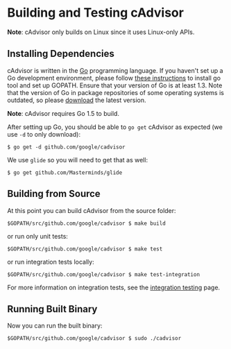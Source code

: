 # Building and Testing cAdvisor

**Note**: cAdvisor only builds on Linux since it uses Linux-only APIs.

## Installing Dependencies

cAdvisor is written in the [Go](http://golang.org) programming language. If you haven't set up a Go development environment, please follow [these instructions](http://golang.org/doc/code.html) to install go tool and set up GOPATH. Ensure that your version of Go is at least 1.3. Note that the version of Go in package repositories of some operating systems is outdated, so please [download](https://golang.org/dl/) the latest version.

**Note**: cAdvisor requires Go 1.5 to build.

After setting up Go, you should be able to `go get` cAdvisor as expected (we use `-d` to only download):

```
$ go get -d github.com/google/cadvisor
```

We use `glide` so you will need to get that as well:

```
$ go get github.com/Masterminds/glide
```

## Building from Source

At this point you can build cAdvisor from the source folder:

```
$GOPATH/src/github.com/google/cadvisor $ make build
```

or run only unit tests:

```
$GOPATH/src/github.com/google/cadvisor $ make test
```

or run integration tests locally:

```
$GOPATH/src/github.com/google/cadvisor $ make test-integration
```

For more information on integration tests, see the [integration testing](integration_testing.md) page.

## Running Built Binary

Now you can run the built binary:

```
$GOPATH/src/github.com/google/cadvisor $ sudo ./cadvisor
```
